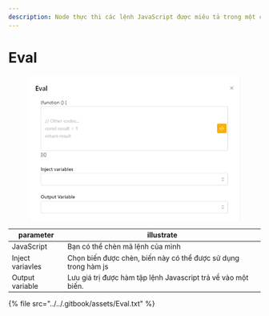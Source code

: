 ```yaml
---
description: Node thực thi các lệnh JavaScript được miêu tả trong một chuỗi.
---
```


# Eval

<figure><img src="../../.gitbook/assets/image (1) (1).png" alt=""><figcaption></figcaption></figure>

| parameter         | illustrate                                                     |
| ----------------- | -------------------------------------------------------------- |
| JavaScript        | Bạn có thể chèn mã lệnh của mình                               |
| Inject variavles  | Chọn biến được chèn, biến này có thể được sử dụng trong hàm js |
| Output variable   | Lưu giá trị được hàm tập lệnh Javascript trả về vào một biến.  |



{% file src="../../.gitbook/assets/Eval.txt" %}
